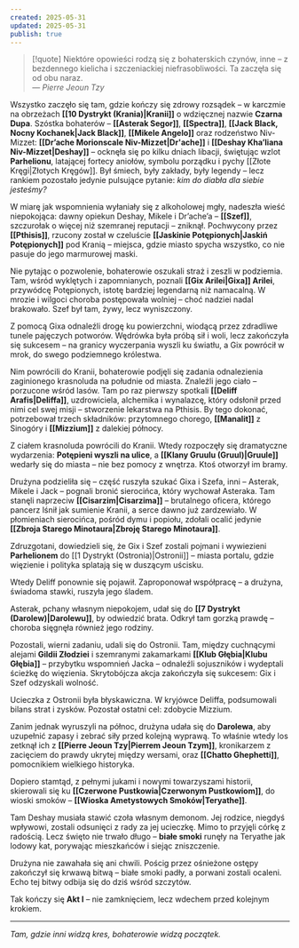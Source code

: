 ```yaml
---
created: 2025-05-31
updated: 2025-05-31
publish: true
---
```



> [!quote] Niektóre opowieści rodzą się z bohaterskich czynów, inne – z bezdennego kielicha i szczeniackiej niefrasobliwości. Ta zaczęła się od obu naraz.  
> — _Pierre Jeoun Tzy_

Wszystko zaczęło się tam, gdzie kończy się zdrowy rozsądek – w karczmie na obrzeżach **[[10 Dystrykt (Krania)|Kranii]]** o wdzięcznej nazwie **Czarna Dupa**. Szóstka bohaterów – **[[Asterak Segor]]**, **[[Spectra]]**, **[[Jack Black, Nocny Kochanek|Jack Black]]**, **[[Mikele Angelo]]** oraz rodzeństwo Niv-Mizzet: **[[Dr’ache Morionscale Niv-Mizzet|Dr'ache]]** i **[[Deshay Kha’liana Niv-Mizzet|Deshay]]** – ocknęła się po kilku dniach libacji, świętując wzlot **Parhelionu**, latającej fortecy aniołów, symbolu porządku i pychy [[Złote Kręgi|Złotych Kręgów]]. Był śmiech, były zakłady, były legendy – lecz rankiem pozostało jedynie pulsujące pytanie: _kim do diabła dla siebie jesteśmy?_

W miarę jak wspomnienia wyłaniały się z alkoholowej mgły, nadeszła wieść niepokojąca: dawny opiekun Deshay, Mikele i Dr’ache’a – **[[Szef]]**, szczurołak o więcej niż szemranej reputacji – zniknął. Pochwycony przez **[[Pthisis]]**, rzucony został w czeluście **[[Jaskinie Potępionych|Jaskiń Potępionych]]** pod Kranią – miejsca, gdzie miasto spycha wszystko, co nie pasuje do jego marmurowej maski.

Nie pytając o pozwolenie, bohaterowie oszukali straż i zeszli w podziemia. Tam, wśród wyklętych i zapomnianych, poznali **[[Gix Arilei|Gixa]] Arilei**, przywódcę Potępionych, istotę bardziej legendarną niż namacalną. W mrozie i wilgoci choroba postępowała wolniej – choć nadziei nadal brakowało. Szef był tam, żywy, lecz wyniszczony.

Z pomocą Gixa odnaleźli drogę ku powierzchni, wiodącą przez zdradliwe tunele pajęczych potworów. Wędrówka była próbą sił i woli, lecz zakończyła się sukcesem – na granicy wyczerpania wyszli ku światłu, a Gix powrócił w mrok, do swego podziemnego królestwa.

Nim powrócili do Kranii, bohaterowie podjęli się zadania odnalezienia zaginionego krasnoluda na południe od miasta. Znaleźli jego ciało – porzucone wśród lasów. Tam po raz pierwszy spotkali **[[Deliff Arafis|Deliffa]]**, uzdrowiciela, alchemika i wynalazcę, który odsłonił przed nimi cel swej misji – stworzenie lekarstwa na Pthisis. By tego dokonać, potrzebował trzech składników: przytomnego chorego, **[[Manalit]]** z Sinogóry i **[[Mizzium]]** z dalekiej północy.

Z ciałem krasnoluda powrócili do Kranii. Wtedy rozpoczęły się dramatyczne wydarzenia: **Potępieni wyszli na ulice**, a **[[Klany Gruulu (Gruul)|Gruule]]** wedarły się do miasta – nie bez pomocy z wnętrza. Ktoś otworzył im bramy.

Drużyna podzieliła się – część ruszyła szukać Gixa i Szefa, inni – Asterak, Mikele i Jack – pognali bronić sierocińca, który wychował Asteraka. Tam stanęli naprzeciw **[[Cisarzim|Cisarzima]]** – brutalnego oficera, którego pancerz lśnił jak sumienie Kranii, a serce dawno już zardzewiało. W płomieniach sierocińca, pośród dymu i popiołu, zdołali ocalić jedynie **[[Zbroja Starego Minotaura|Zbroję Starego Minotaura]]**.

Zdruzgotani, dowiedzieli się, że Gix i Szef zostali pojmani i wywiezieni **Parhelionem** do [[1 Dystrykt (Ostronia)|Ostronii]] – miasta portalu, gdzie więzienie i polityka splatają się w duszącym uścisku.

Wtedy Deliff ponownie się pojawił. Zaproponował współpracę – a drużyna, świadoma stawki, ruszyła jego śladem.

Asterak, pchany własnym niepokojem, udał się do **[[7 Dystrykt (Darolew)|Darolewu]]**, by odwiedzić brata. Odkrył tam gorzką prawdę – choroba sięgnęła również jego rodziny.

Pozostali, wierni zadaniu, udali się do Ostronii. Tam, między cuchnącymi alejami **Gildii Złodziei** i szemranymi zakamarkami **[[Klub Głębia|Klubu Głębia]]** – przybytku wspomnień Jacka – odnaleźli sojuszników i wydeptali ścieżkę do więzienia. Skrytobójcza akcja zakończyła się sukcesem: Gix i Szef odzyskali wolność.

Ucieczka z Ostronii była błyskawiczna. W kryjówce Deliffa, podsumowali bilans strat i zysków. Pozostał ostatni cel: zdobycie Mizzium.

Zanim jednak wyruszyli na północ, drużyna udała się do **Darolewa**, aby uzupełnić zapasy i zebrać siły przed kolejną wyprawą. To właśnie wtedy los zetknął ich z **[[Pierre Jeoun Tzy|Pierrem Jeoun Tzym]]**, kronikarzem z zacięciem do prawdy ukrytej między wersami, oraz **[[Chatto Ghephetti]]**, pomocnikiem wielkiego historyka.

Dopiero stamtąd, z pełnymi jukami i nowymi towarzyszami historii, skierowali się ku **[[Czerwone Pustkowia|Czerwonym Pustkowiom]]**, do wioski smoków – **[[Wioska Ametystowych Smoków|Teryathe]]**.

Tam Deshay musiała stawić czoła własnym demonom. Jej rodzice, niegdyś wpływowi, zostali odsunięci z rady za jej ucieczkę. Mimo to przyjęli córkę z radością. Lecz święto nie trwało długo – **białe smoki** runęły na Teryathe jak lodowy kat, porywając mieszkańców i siejąc zniszczenie.

Drużyna nie zawahała się ani chwili. Pościg przez ośnieżone ostępy zakończył się krwawą bitwą – białe smoki padły, a porwani zostali ocaleni. Echo tej bitwy odbija się do dziś wśród szczytów.

Tak kończy się **Akt I** – nie zamknięciem, lecz wdechem przed kolejnym krokiem.

---

_Tam, gdzie inni widzą kres, bohaterowie widzą początek._